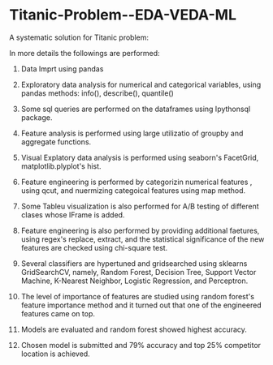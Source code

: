 # Titanic-Problem--EDA-VEDA-ML
A systematic solution for Titanic problem:

In more details the followings are performed:


1. Data Imprt using pandas

2. Exploratory data analysis for numerical and categorical variables, using pandas methods: info(), describe(), quantile()

3. Some sql queries are performed on the dataframes using Ipythonsql package.

4. Feature analysis is performed using large utilizatio of groupby and aggregate functions.

5. Visual Explatory data analysis is performed using seaborn's FacetGrid, matplotlib.plyplot's hist.

6. Feature engineering is performed by categorizin numerical features , using qcut, and nuermizing categoical features using map method.

7. Some Tableu visualization is also performed for A/B testing of different clases whose IFrame is added.

8. Feature engineering is also performed by providing additional faetures, using regex's replace, extract, and the statistical significance of the new features are checked using chi-square test.

9. Several classifiers are hypertuned and gridsearched using sklearns GridSearchCV, namely, Random Forest, Decision Tree, Support Vector Machine, K-Nearest Neighbor, Logistic Regression, and Perceptron.

10. The level of importance of features are studied using random forest's feature importance method and it turned out that one of the engineered features came on top.

11. Models are evaluated and random forest showed highest accuracy.

12. Chosen model is submitted and 79% accuracy and top 25% competitor location is achieved.
